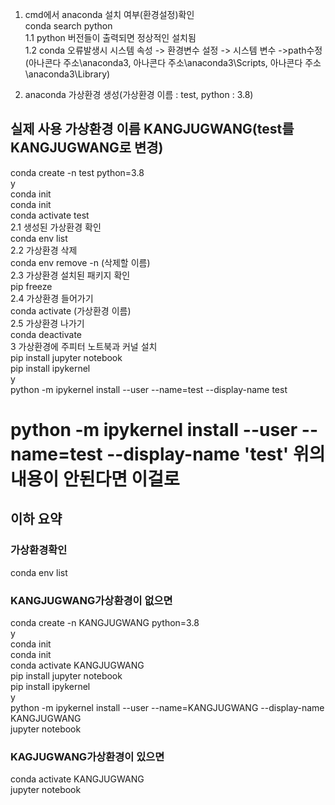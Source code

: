 1. cmd에서 anaconda 설치 여부(환경설정)확인   
conda search python   
1.1 python 버전들이 출력되면 정상적인 설치됨   
1.2 conda 오류발생시 시스템 속성 -> 환경변수 설정 -> 시스템 변수 ->path수정(아나콘다 주소\anaconda3, 아나콘다 주소\anaconda3\Scripts, 아나콘다 주소\anaconda3\Library)   

2. anaconda 가상환경 생성(가상환경 이름 : test, python : 3.8)   
## 실제 사용 가상환경 이름 KANGJUGWANG(test를 KANGJUGWANG로 변경)   
conda create -n test python=3.8   
y   
conda init   
conda init   
conda activate test   
2.1 생성된 가상환경 확인   
   conda env list   
2.2 가상환경 삭제   
   conda env remove -n (삭제할 이름)   
2.3 가상환경 설치된 패키지 확인   
   pip freeze   
2.4 가상환경 들어가기   
   conda activate (가상환경 이름)   
2.5 가상환경 나가기   
   conda deactivate   
3 가상환경에 주피터 노트북과 커널 설치   
pip install jupyter notebook   
pip install ipykernel   
y   
python -m ipykernel install --user --name=test --display-name test   
# python -m ipykernel install --user --name=test --display-name 'test' 위의 내용이 안된다면 이걸로   
## 이하 요약 ## 
### 가상환경확인
conda env list
### KANGJUGWANG가상환경이 없으면
conda create -n KANGJUGWANG python=3.8   
y   
conda init   
conda init   
conda activate KANGJUGWANG   
pip install jupyter notebook   
pip install ipykernel   
y   
python -m ipykernel install --user --name=KANGJUGWANG --display-name KANGJUGWANG   
jupyter notebook   
### KAGJUGWANG가상환경이 있으면 
conda activate KANGJUGWANG   
jupyter notebook   
